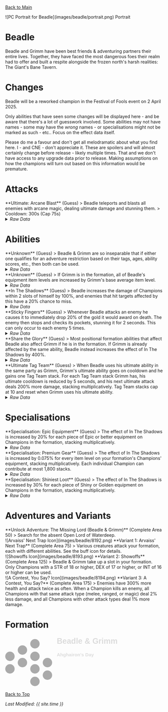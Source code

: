 [Back to Main](index.md)

<span class="championPortraitsRow">
    <span class="championPortraitsColumn">
        <span class="championPortraitsImage">
            ![PC Portrait for Beadle](images/beadle/portrait.png)
        </span>
        <span>
        Portrait
        </span>
    </span>
</span>

# Beadle

Beadle and Grimm have been best friends & adventuring partners their entire lives. Together, they have faced the most dangerous foes their realm had to offer and built a respite alongside the frozen north's harsh realities: The Giant's Bane Tavern.

# Changes

Beadle will be a reworked champion in the Festival of Fools event on 2 April 2025.

Only abilities that have seen some changes will be displayed here - and be aware that there's a lot of guesswork involved. Some abilities may not have names - some may have the *wrong* names - or specialisations might not be marked as such - etc.. Focus on the effect data itself.

Please do me a favour and don't get all melodramatic about what you find here. I - and CNE - don't appreciate it. These are spoilers and will almost certainly change before release - likely multiple times. That and we don't have access to any upgrade data prior to release. Making assumptions on how the champions will turn out based on this information would be premature.

# Attacks

<div markdown="1" class="abilityBorder"><div markdown="1" class="abilityBorderInner">
**Ultimate: Arcane Blast** (Guess)
> Beadle teleports and blasts all enemies with arcane magic, dealing ultimate damage and stunning them.  
> Cooldown: 300s (Cap 75s)
<details><summary><em>Raw Data</em></summary>
<p>
<pre>
{
    "id": 840,
    "name": "Arcane Strike",
    "description": "Beadle attacks all enemies, dealing ultimate damage and stunning them.",
    "long_description": "Beadle teleports and blasts all enemies with arcane magic, dealing ultimate damage and stunning them.",
    "graphic_id": 8181,
    "target": "all",
    "num_targets": 0,
    "aoe_radius": 0,
    "damage_modifier": 0.03,
    "cooldown": 300,
    "animations": [
        {
            "type": "beadle_ultimate_v2",
            "damage_frame": 8,
            "right_blast_offset_x": 40,
            "left_blast_offset_x": -40,
            "blast_offset_y": -40,
            "arcane_blast": {
                "graphic_id": 7699,
                "move_speed": 500,
                "max_scale": 2,
                "min_scale": 0.2,
                "min_scale_distance": 500
            },
            "hit_effect": "stun,5,none,0,1509"
        }
    ],
    "tags": [
        "ultimate"
    ],
    "damage_types": [
        "magic"
    ]
}
</pre>
</p>
</details>
</div></div>

# Abilities

<div markdown="1" class="abilityBorder"><div markdown="1" class="abilityBorderInner">
**Unknown** (Guess)
> Beadle & Grimm are so inseparable that if either one qualifies for an adventure restriction based on their tags, ages, ability scores, etc., then both can be used.
<details><summary><em>Raw Data</em></summary>
<p>
<pre>
{
    "id": 2240,
    "flavour_text": "",
    "description": {
        "desc": "Beadle & Grimm are so inseparable that if either one qualifies for an adventure restriction based on their tags, ages, ability scores, etc., then both can be used."
    },
    "effect_keys": [
        {
            "effect_string": "do_nothing"
        }
    ],
    "requirements": "",
    "graphic_id": 0,
    "large_graphic_id": 0,
    "properties": {
        "show_in_owner_outgoing": true,
        "effect_name": "Inseparable",
        "use_outgoing_description": true
    }
}
</pre>
</p>
</details>
</div></div>

<div markdown="1" class="abilityBorder"><div markdown="1" class="abilityBorderInner">
**Unknown** (Guess)
> If Grimm is in the formation, all of Beadle's equipment item levels are increased by Grimm's base average item level.
<details><summary><em>Raw Data</em></summary>
<p>
<pre>
{
    "id": 2247,
    "flavour_text": "",
    "description": {
        "desc": "If Grimm is in the formation, all of Beadle's equipment item levels are increased by Grimm's base average item level."
    },
    "effect_keys": [
        {
            "off_when_benched": false,
            "effect_string": "item_levels_add,0",
            "targets": [
                "self"
            ],
            "use_computed_amount_for_description": true,
            "current_value_bonus_desc": "Total Bonus: $(bonus) Item Levels",
            "amount_updated_listeners": [
                "loot_changed",
                "slot_changed"
            ]
        },
        {
            "off_when_benched": false,
            "effect_string": "buff_upgrade_add_flat_amount,1,16721",
            "amount_func": "add",
            "stack_func": "per_hero_attribute",
            "per_hero_expr": "AverageILevels()",
            "per_hero_targets": [
                {
                    "type": "heroes",
                    "hero_ids": [
                        161
                    ]
                }
            ],
            "amount_updated_listeners": [
                "loot_changed",
                "slot_changed"
            ]
        }
    ],
    "requirements": [
        {
            "requirement": "hero_in_formation",
            "target_hero_id": 161
        }
    ],
    "graphic_id": 0,
    "large_graphic_id": 0,
    "properties": {
        "is_formation_ability": true,
        "show_outgoing_description": true,
        "indexed_effect_properties": true,
        "per_effect_index_bonuses": true,
        "default_bonus_index": 0
    }
}
</pre>
</p>
</details>
</div></div>

<div markdown="1" class="abilityBorder"><div markdown="1" class="abilityBorderInner">
**In The Shadows** (Guess)
> Beadle increases the damage of Champions within 2 slots of himself by 100%, and enemies that hit targets affected by this have a 20% chance to miss.
<details><summary><em>Raw Data</em></summary>
<p>
<pre>
{
    "id": 2241,
    "flavour_text": "",
    "description": {
        "conditions": [
            {
                "condition": "feat_assigned 2125",
                "desc": "Beadle increases the damage of Champions within 3 slots of himself by $amount%, and enemies that hit targets affected by this have a $amount___2% chance to miss."
            },
            {
                "desc": "Beadle increases the damage of Champions within 2 slots of himself by $amount%, and enemies that hit targets affected by this have a $amount___2% chance to miss."
            }
        ]
    },
    "effect_keys": [
        {
            "effect_string": "hero_dps_multiplier_mult,100",
            "targets": [
                {
                    "type": "distance",
                    "distance": 2
                }
            ],
            "amount_updated_listeners": [
                "loot_changed",
                "slot_changed"
            ]
        },
        {
            "effect_string": "evade_damage_change,20",
            "targets": [
                {
                    "type": "distance",
                    "distance": 2
                }
            ]
        }
    ],
    "requirements": "",
    "graphic_id": 25984,
    "large_graphic_id": 25975,
    "properties": {
        "is_formation_ability": true,
        "indexed_effect_properties": true,
        "per_effect_index_bonuses": true,
        "default_bonus_index": 0
    }
}
</pre>
</p>
</details>
</div></div>

<div markdown="1" class="abilityBorder"><div markdown="1" class="abilityBorderInner">
**Sticky Fingers** (Guess)
> Whenever Beadle attacks an enemy he causes it to immediately drop 20% of the gold it would award on death. The enemy then stops and checks its pockets, stunning it for 2 seconds. This can only occur to each enemy 5 times.
<details><summary><em>Raw Data</em></summary>
<p>
<pre>
{
    "id": 2242,
    "flavour_text": "",
    "description": {
        "desc": "Whenever Beadle attacks an enemy he causes it to immediately drop $amount% of the gold it would award on death. The enemy then stops and checks its pockets, stunning it for 2 seconds. This can only occur to each enemy 5 times."
    },
    "effect_keys": [
        {
            "off_when_benched": true,
            "effect_string": "beadle_sticky_fingers,20",
            "graphic": 25993,
            "stun_time": 2,
            "limit_per_enemy": 5,
            "override_key_desc": "Whenever Beadle attacks an enemy he causes it to immediately drop $amount% of the gold it would award on death. The enemy then stops and checks its pockets, stunning it for 2 seconds. This can only occur to each enemy 5 times."
        }
    ],
    "requirements": "",
    "graphic_id": 25986,
    "large_graphic_id": 25977,
    "properties": {
        "is_formation_ability": true,
        "show_outgoing_description": true,
        "show_incoming": false,
        "indexed_effect_properties": true,
        "per_effect_index_bonuses": true,
        "default_bonus_index": 0
    }
}
</pre>
</p>
</details>
</div></div>

<div markdown="1" class="abilityBorder"><div markdown="1" class="abilityBorderInner">
**Share the Glory** (Guess)
> Most positional formation abilities that affect Beadle also affect Grimm if he is in the formation. If Grimm is already affected by the same ability, Beadle instead increases the effect of In The Shadows by 400%.
<details><summary><em>Raw Data</em></summary>
<p>
<pre>
{
    "id": 2243,
    "flavour_text": "",
    "description": {
        "desc": "Most positional formation abilities that affect Beadle also affect Grimm if he is in the formation. If Grimm is already affected by the same ability, Beadle instead increases the effect of In The Shadows by 400%."
    },
    "effect_keys": [
        {
            "off_when_benched": true,
            "effect_string": "beadle_share_the_glory,400,161,16722",
            "buff_effect_key_index": 1,
            "effect_scale_title": "Duplicated",
            "effect_scale_description": "Duplicated by"
        },
        {
            "effect_string": "buff_upgrade,400,16722",
            "stacks_on_trigger": "will_stack_manually",
            "stacks_multiply": true,
            "show_bonus": true,
            "apply_manually": true
        }
    ],
    "requirements": [
        {
            "requirement": "hero_in_formation",
            "target_hero_id": 161
        }
    ],
    "graphic_id": 25985,
    "large_graphic_id": 25976,
    "properties": {
        "is_formation_ability": true,
        "owner_use_outgoing_description": true,
        "retain_on_slot_changed": true,
        "indexed_effect_properties": true,
        "per_effect_index_bonuses": true,
        "default_bonus_index": 0
    }
}
</pre>
</p>
</details>
</div></div>

<div markdown="1" class="abilityBorder"><div markdown="1" class="abilityBorderInner">
**Ultimate Tag Team** (Guess)
> When Beadle uses his ultimate ability in the same party as Grimm, Grimm's ultimate ability goes on cooldown and he gains one Tag Team stack. For each Tag Team stack Grimm has, his ultimate cooldown is reduced by 5 seconds, and his next ultimate attack deals 200% more damage, stacking multiplicatively. Tag Team stacks cap at 10 and reset when Grimm uses his ultimate ability.
<details><summary><em>Raw Data</em></summary>
<p>
<pre>
{
    "id": 2254,
    "flavour_text": "",
    "description": {
        "desc": "When Beadle uses his ultimate ability in the same party as Grimm, Grimm's ultimate ability goes on cooldown and he gains one Tag Team stack. For each Tag Team stack Grimm has, his ultimate cooldown is reduced by 5 seconds, and his next ultimate attack deals $amount% more damage, stacking multiplicatively. Tag Team stacks cap at 10 and reset when Grimm uses his ultimate ability."
    },
    "effect_keys": [
        {
            "off_when_benched": false,
            "effect_string": "ultimate_tag_team,200",
            "source_hero_id": 161,
            "target_hero_id": 108,
            "stack_max": 10,
            "cooldown_decrease": 5,
            "buff_effect_key_index": 1,
            "stat": "grimm_tag_team_stacks",
            "override_key_desc": "For each Tag Team stack Grimm has, his ultimate cooldown is reduced by 5 seconds, and his next ultimate attack deals $amount% more damage, stacking multiplicatively",
            "achievement_stat_name": "grimm_tag_team_max"
        },
        {
            "effect_string": "do_nothing,200",
            "stacks_on_trigger": "will_stack_manually",
            "stacks_multiply": true,
            "show_bonus": true,
            "apply_manually": true
        },
        {
            "effect_string": "stacks_data_binder_safe",
            "index": 0,
            "stat_name": "GrimmTagTeamStacks",
            "is_instanced_stat": true,
            "use_stat_defs": true
        }
    ],
    "requirements": "",
    "graphic_id": 0,
    "large_graphic_id": 0,
    "properties": {
        "is_formation_ability": true,
        "show_outgoing_description": true,
        "show_incoming": false,
        "indexed_effect_properties": true,
        "per_effect_index_bonuses": true,
        "default_bonus_index": 0
    }
}
</pre>
</p>
</details>
</div></div>

# Specialisations

<div markdown="1" class="abilityBorder"><div markdown="1" class="abilityBorderInner">
**Specialisation: Epic Equipment** (Guess)
> The effect of In The Shadows is increased by 20% for each piece of Epic or better equipment on Champions in the formation, stacking multiplicatively.
<details><summary><em>Raw Data</em></summary>
<p>
<pre>
{
    "id": 2248,
    "flavour_text": "",
    "description": {
        "desc": "The effect of In The Shadows is increased by $(not_buffed amount)% for each piece of Epic or better equipment on Champions in the formation, stacking multiplicatively."
    },
    "effect_keys": [
        {
            "effect_string": "buff_upgrade,20,16722",
            "amount_func": "mult",
            "stack_func": "per_hero_attribute",
            "max_stacks": 60,
            "per_hero_expr": "NumEquipmentWithMinimumRarity(`Epic`)",
            "amount_updated_listeners": [
                "loot_changed",
                "slot_changed"
            ],
            "stacks_multiply": true,
            "show_bonus": true
        }
    ],
    "requirements": "",
    "graphic_id": 0,
    "large_graphic_id": 0,
    "properties": {
        "is_formation_ability": true,
        "show_outgoing_description": true,
        "indexed_effect_properties": true,
        "per_effect_index_bonuses": true,
        "default_bonus_index": 0
    }
}
</pre>
</p>
</details>
</div></div>

<div markdown="1" class="abilityBorder"><div markdown="1" class="abilityBorderInner">
**Specialisation: Premium Gear** (Guess)
> The effect of In The Shadows is increased by 0.075% for every item level on your formation's Champions' equipment, stacking multiplicatively. Each individual Champion can contribute at most 1,800 stacks.
<details><summary><em>Raw Data</em></summary>
<p>
<pre>
{
    "id": 2249,
    "flavour_text": "",
    "description": {
        "desc": "The effect of In The Shadows is increased by $(not_buffed amount)% for every item level on your formation's Champions' equipment, stacking multiplicatively. Each individual Champion can contribute at most 1,800 stacks."
    },
    "effect_keys": [
        {
            "effect_string": "buff_upgrade,0.075,16722",
            "amount_func": "mult",
            "stack_func": "per_hero_attribute",
            "per_hero_expr": "NumILevelsMax(1800)",
            "amount_updated_listeners": [
                "loot_changed",
                "slot_changed"
            ],
            "stacks_multiply": true,
            "show_bonus": true
        }
    ],
    "requirements": "",
    "graphic_id": 0,
    "large_graphic_id": 0,
    "properties": {
        "is_formation_ability": true,
        "show_outgoing_description": true,
        "indexed_effect_properties": true,
        "per_effect_index_bonuses": true,
        "default_bonus_index": 0
    }
}
</pre>
</p>
</details>
</div></div>

<div markdown="1" class="abilityBorder"><div markdown="1" class="abilityBorderInner">
**Specialisation: Shiniest Loot** (Guess)
> The effect of In The Shadows is increased by 30% for each piece of Shiny or Golden equipment on Champions in the formation, stacking multiplicatively.
<details><summary><em>Raw Data</em></summary>
<p>
<pre>
{
    "id": 2250,
    "flavour_text": "",
    "description": {
        "desc": "The effect of In The Shadows is increased by $(not_buffed amount)% for each piece of Shiny or Golden equipment on Champions in the formation, stacking multiplicatively."
    },
    "effect_keys": [
        {
            "effect_string": "buff_upgrade,30,16722",
            "amount_func": "mult",
            "stack_func": "per_hero_attribute",
            "max_stacks": 60,
            "per_hero_expr": "NumEquipmentWithMinimumShininess(`Shiny`)",
            "amount_updated_listeners": [
                "loot_changed",
                "slot_changed"
            ],
            "stacks_multiply": true,
            "show_bonus": true
        }
    ],
    "requirements": "",
    "graphic_id": 0,
    "large_graphic_id": 0,
    "properties": {
        "is_formation_ability": true,
        "show_outgoing_description": true,
        "indexed_effect_properties": true,
        "per_effect_index_bonuses": true,
        "default_bonus_index": 0
    }
}
</pre>
</p>
</details>
</div></div>

# Adventures and Variants

<div markdown="1" class="abilityBorder"><div markdown="1" class="abilityBorderInner">
**Unlock Adventure: The Missing Lord (Beadle & Grimm)** (Complete Area 50)
> Search for the absent Open Lord of Waterdeep.
</div></div>
<div markdown="1" class="abilityBorder"><div markdown="1" class="abilityBorderInner">
![Arvaiss' Next Trap Icon](images/beadle/8192.png) **Variant 1: Arvaiss' Next Trap** (Complete Area 75)
> Various creatures attack your formation, each with different abilities. See the buff icon for details.
</div></div>
<div markdown="1" class="abilityBorder"><div markdown="1" class="abilityBorderInner">
![Showoffs Icon](images/beadle/8193.png) **Variant 2: Showoffs** (Complete Area 125)
> Beadle & Grimm take up a slot in your formation. Only Champions with a STR of 18 or higher, DEX of 17 or higher, or INT of 16 or higher can be used.
</div></div>
<div markdown="1" class="abilityBorder"><div markdown="1" class="abilityBorderInner">
![A Contest, You Say? Icon](images/beadle/8194.png) **Variant 3: A Contest, You Say?** (Complete Area 175)
> Enemies have 300% more health and attack twice as often. When a Champion kills an enemy, all Champions with that same attack type (melee, ranged, or magic) deal 2% less damage, and all Champions with other attack types deal 1% more damage.
</div></div>

# Formation

<span class="formationBorder">
    <svg xmlns="http://www.w3.org/2000/svg" id="Beadle & Grimm" fill="#aaa" data-formationName="Beadle & Grimm" data-campaignName="Ahghairon's Day" width="362" height="160"><circle cx="135" cy="85" r="15"/><circle cx="135" cy="125" r="15"/><circle cx="95" cy="25" r="15"/><circle cx="95" cy="65" r="15"/><circle cx="95" cy="105" r="15"/><circle cx="95" cy="145" r="15"/><circle cx="55" cy="45" r="15"/><circle cx="55" cy="85" r="15"/><circle cx="15" cy="65" r="15"/><circle cx="15" cy="105" r="15"/><text x="165" y="25" fill="#dcdcdc" font-size="25" font-family="Arial" font-weight="bold">Beadle & Grimm</text><text x="165" y="65" fill="#dcdcdc" font-size="15" font-family="Arial" font-weight="bold">Ahghairon's Day</text></svg>
</span>

[Back to Top](#top)

*Last Modified: {{ site.time }}*